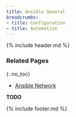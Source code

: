 ```yaml
---
title: Ansible General
breadcrumbs:
- title: Configuration
- title: Automation
---
```

{% include header.md %}

### Related Pages
{:.no_toc}

- [Ansible Network](../ansible-network/)

**TODO**

{% include footer.md %}
